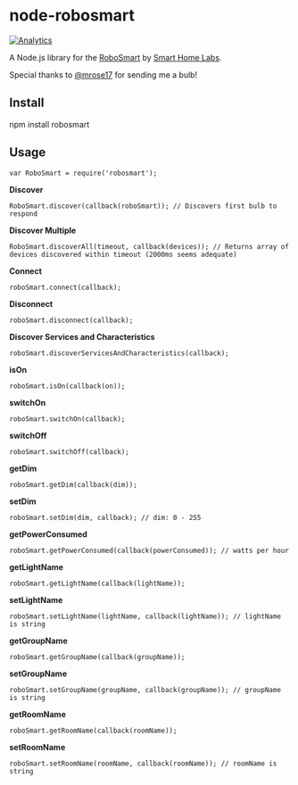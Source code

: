 node-robosmart
==============

[![Analytics](https://ga-beacon.appspot.com/UA-56089547-1/sandeepmistry/node-robosmart?pixel)](https://github.com/igrigorik/ga-beacon)

A Node.js library for the [RoboSmart](http://www.smarthome-labscom/#!about1/c218d) by [Smart Home Labs](http://www.smarthome-labs.com).

Special thanks to [@mrose17](https://github.com/mrose17) for sending me a bulb!

Install
-------

npm install robosmart

Usage
-----

    var RoboSmart = require('robosmart');

__Discover__

    RoboSmart.discover(callback(roboSmart)); // Discovers first bulb to respond

__Discover Multiple__

    RoboSmart.discoverAll(timeout, callback(devices)); // Returns array of devices discovered within timeout (2000ms seems adequate)

__Connect__

    roboSmart.connect(callback);

__Disconnect__

    roboSmart.disconnect(callback);

__Discover Services and Characteristics__

    roboSmart.discoverServicesAndCharacteristics(callback);

__isOn__

    roboSmart.isOn(callback(on));

__switchOn__

    roboSmart.switchOn(callback);

__switchOff__

    roboSmart.switchOff(callback);

__getDim__

    roboSmart.getDim(callback(dim));

__setDim__

    roboSmart.setDim(dim, callback); // dim: 0 - 255

__getPowerConsumed__

    roboSmart.getPowerConsumed(callback(powerConsumed)); // watts per hour

__getLightName__

    roboSmart.getLightName(callback(lightName));

__setLightName__

    roboSmart.setLightName(lightName, callback(lightName)); // lightName is string

__getGroupName__

    roboSmart.getGroupName(callback(groupName));

__setGroupName__

    roboSmart.setGroupName(groupName, callback(groupName)); // groupName is string


__getRoomName__

    roboSmart.getRoomName(callback(roomName));

__setRoomName__

    roboSmart.setRoomName(roomName, callback(roomName)); // roomName is string
